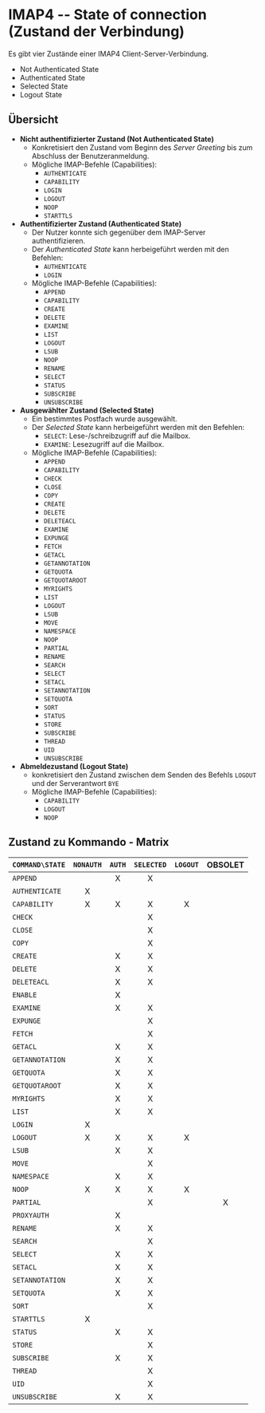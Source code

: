 # IMAP4 -- State of connection (Zustand der Verbindung)

Es gibt vier Zustände einer IMAP4 Client-Server-Verbindung.
* Not Authenticated State
* Authenticated State
* Selected State
* Logout State

## Übersicht

* __Nicht authentifizierter Zustand (Not Authenticated State)__
  * Konkretisiert den Zustand vom Beginn des _Server Greeting_ bis zum Abschluss der Benutzeranmeldung.
  * Mögliche IMAP-Befehle (Capabilities):
    * `AUTHENTICATE`
    * `CAPABILITY`
    * `LOGIN`
    * `LOGOUT`
    * `NOOP`
    * `STARTTLS`
* __Authentifizierter Zustand (Authenticated State)__
  * Der Nutzer konnte sich gegenüber dem IMAP-Server authentifizieren.
  * Der _Authenticated State_ kann herbeigeführt werden mit den Befehlen:
    * `AUTHENTICATE`
    * `LOGIN`
  * Mögliche IMAP-Befehle (Capabilities):
    * `APPEND`
    * `CAPABILITY`
    * `CREATE`
    * `DELETE`
    * `EXAMINE`
    * `LIST`
    * `LOGOUT`
    * `LSUB`
    * `NOOP`
    * `RENAME`
    * `SELECT`
    * `STATUS`
    * `SUBSCRIBE`
    * `UNSUBSCRIBE`
* __Ausgewählter Zustand (Selected State)__
  * Ein bestimmtes Postfach wurde ausgewählt.
  * Der _Selected State_ kann herbeigeführt werden mit den Befehlen:
    * `SELECT`: Lese-/schreibzugriff auf die Mailbox.
    * `EXAMINE`: Lesezugriff auf die Mailbox.
  * Mögliche IMAP-Befehle (Capabilities):
    * `APPEND`
    * `CAPABILITY`
    * `CHECK`
    * `CLOSE`
    * `COPY`
    * `CREATE`
    * `DELETE`
    * `DELETEACL`
    * `EXAMINE`
    * `EXPUNGE`
    * `FETCH`
    * `GETACL`
    * `GETANNOTATION`
    * `GETQUOTA`
    * `GETQUOTAROOT`
    * `MYRIGHTS`
    * `LIST`
    * `LOGOUT`
    * `LSUB`
    * `MOVE`
    * `NAMESPACE`
    * `NOOP`
    * `PARTIAL`
    * `RENAME`
    * `SEARCH`
    * `SELECT`
    * `SETACL`
    * `SETANNOTATION`
    * `SETQUOTA`
    * `SORT`
    * `STATUS`
    * `STORE`
    * `SUBSCRIBE`
    * `THREAD`
    * `UID`
    * `UNSUBSCRIBE`
* __Abmeldezustand (Logout State)__
  * konkretisiert den Zustand zwischen dem Senden des Befehls `LOGOUT` und der Serverantwort `BYE`
  * Mögliche IMAP-Befehle (Capabilities):
    * `CAPABILITY`
    * `LOGOUT`
    * `NOOP`

## Zustand zu Kommando - Matrix
|`COMMAND\STATE`|`NONAUTH`|`AUTH`|`SELECTED`|`LOGOUT`|OBSOLET|
|:-|:-:|:-:|:-:|:-:|:-:|
|`APPEND`| |X|X| | |
|`AUTHENTICATE`|X| | | | |
|`CAPABILITY`|X|X|X|X| |
|`CHECK`| | |X| | |
|`CLOSE`| | |X| | |
|`COPY`| | |X| | |
|`CREATE`| |X|X| | |
|`DELETE`| |X|X| | |
|`DELETEACL`| |X|X| | |
|`ENABLE`| |X| | |  |
|`EXAMINE`| |X|X| | |
|`EXPUNGE`| | |X| | |
|`FETCH`| | |X| | |
|`GETACL`| |X|X| | |
|`GETANNOTATION`| |X|X| | |
|`GETQUOTA`| |X|X| | |
|`GETQUOTAROOT`| |X|X| | |
|`MYRIGHTS`| |X|X| | |
|`LIST`| |X|X| | |
|`LOGIN`|X| | | | |
|`LOGOUT`|X|X|X|X| |
|`LSUB`| |X|X| | |
|`MOVE`| | |X| | |
|`NAMESPACE`| |X|X| | |
|`NOOP`|X|X|X|X| |
|`PARTIAL`| | |X| |X|
|`PROXYAUTH`| |X| | | |
|`RENAME`| |X|X| | |
|`SEARCH`| | |X| | |
|`SELECT`| |X|X| | |
|`SETACL`| |X|X| | |
|`SETANNOTATION`| |X|X| | |
|`SETQUOTA`| |X|X| | |
|`SORT`| | |X| | |
|`STARTTLS`|X| | | | |
|`STATUS`| |X|X| | |
|`STORE`| | |X| | |
|`SUBSCRIBE`| |X|X| | |
|`THREAD`| | |X| | |
|`UID`| | |X| | |
|`UNSUBSCRIBE`| |X|X| | |